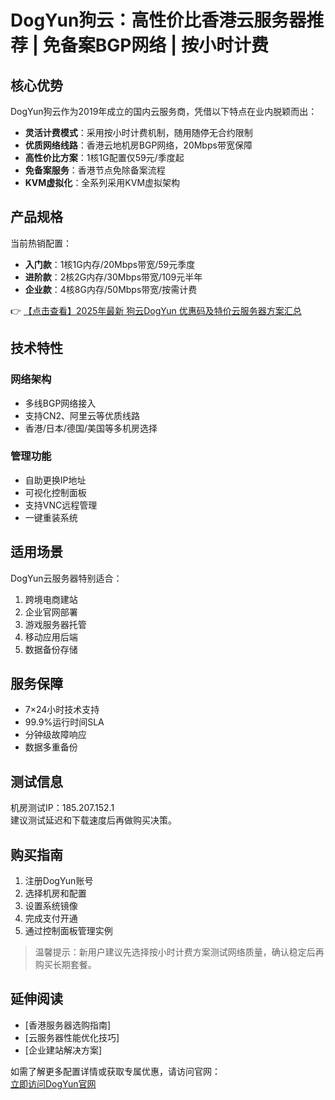 # DogYun狗云：高性价比香港云服务器推荐 | 免备案BGP网络 | 按小时计费

## 核心优势

DogYun狗云作为2019年成立的国内云服务商，凭借以下特点在业内脱颖而出：

- **灵活计费模式**：采用按小时计费机制，随用随停无合约限制
- **优质网络线路**：香港云地机房BGP网络，20Mbps带宽保障
- **高性价比方案**：1核1G配置仅59元/季度起
- **免备案服务**：香港节点免除备案流程
- **KVM虚拟化**：全系列采用KVM虚拟架构

## 产品规格

当前热销配置：
- **入门款**：1核1G内存/20Mbps带宽/59元季度
- **进阶款**：2核2G内存/30Mbps带宽/109元半年
- **企业款**：4核8G内存/50Mbps带宽/按需计费

👉 [【点击查看】2025年最新 狗云DogYun 优惠码及特价云服务器方案汇总](https://bit.ly/DogYun)

## 技术特性

### 网络架构
- 多线BGP网络接入
- 支持CN2、阿里云等优质线路
- 香港/日本/德国/美国等多机房选择

### 管理功能
- 自助更换IP地址
- 可视化控制面板
- 支持VNC远程管理
- 一键重装系统

## 适用场景

DogYun云服务器特别适合：
1. 跨境电商建站
2. 企业官网部署
3. 游戏服务器托管
4. 移动应用后端
5. 数据备份存储

## 服务保障

- 7×24小时技术支持
- 99.9%运行时间SLA
- 分钟级故障响应
- 数据多重备份

## 测试信息

机房测试IP：185.207.152.1  
建议测试延迟和下载速度后再做购买决策。

## 购买指南

1. 注册DogYun账号
2. 选择机房和配置
3. 设置系统镜像
4. 完成支付开通
5. 通过控制面板管理实例

> 温馨提示：新用户建议先选择按小时计费方案测试网络质量，确认稳定后再购买长期套餐。

## 延伸阅读

- [香港服务器选购指南]
- [云服务器性能优化技巧]
- [企业建站解决方案]

如需了解更多配置详情或获取专属优惠，请访问官网：  
[立即访问DogYun官网](https://bit.ly/DogYun)